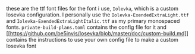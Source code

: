 these are the ttf font files for the font i use, ```Iolevka```, which is a custom Iosevka configuration. I personally use the ```Iolevka-ExendedExtraLight.ttf``` and ```Iolevka-ExendedExtraLightItalic.ttf``` as my primary monospaced fonts. ```private-build-plans.toml``` contains the config file for it and [[https://github.com/be5invis/Iosevka/blob/master/doc/custom-build.md]] contains the instructions to use your own config file to make a custom Iosevka font

